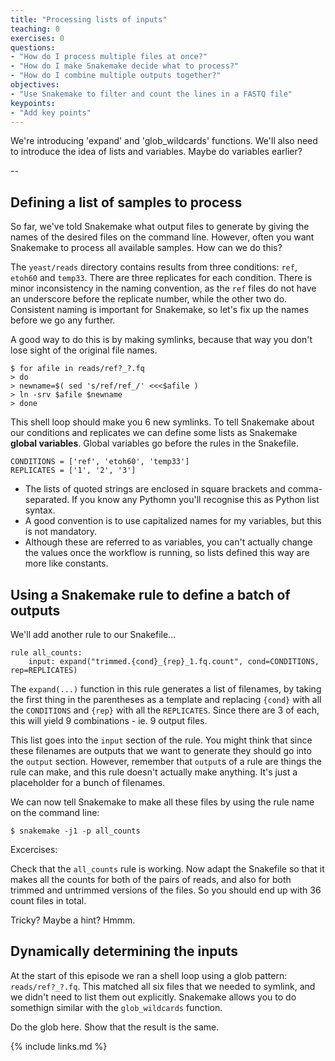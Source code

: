 ```yaml
---
title: "Processing lists of inputs"
teaching: 0
exercises: 0
questions:
- "How do I process multiple files at once?"
- "How do I make Snakemake decide what to process?"
- "How do I combine multiple outputs together?"
objectives:
- "Use Snakemake to filter and count the lines in a FASTQ file"
keypoints:
- "Add key points"
---
```


We're introducing 'expand' and 'glob_wildcards' functions.
We'll also need to introduce the idea of lists and variables. Maybe do variables earlier?

--

## Defining a list of samples to process

So far, we've told Snakemake what output files to generate by giving the names of the desired files on
the command line. However, often you want Snakemake to process all available samples. How can we do this?

The `yeast/reads` directory contains results from three conditions: `ref`, `etoh60` and `temp33`. There
are three replicates for each condition. There is minor inconsistency in the naming convention, as the `ref`
files do not have an underscore before the replicate number, while the other two do. Consistent naming is
important for Snakemake, so let's fix up the names before we go any further.

A good way to do this is by making symlinks, because that way you don't lose sight of the original file names.

~~~
$ for afile in reads/ref?_?.fq
> do
> newname=$( sed 's/ref/ref_/' <<<$afile )
> ln -srv $afile $newname
> done
~~~

This shell loop should make you 6 new symlinks. To tell Snakemake about our conditions and replicates we can define some
lists as Snakemake **global variables**. Global variables go before the rules in the Snakefile.

~~~
CONDITIONS = ['ref', 'etoh60', 'temp33']
REPLICATES = ['1', '2', '3']
~~~

* The lists of quoted strings are enclosed in square brackets and comma-separated. If you know any Pythomn you'll recognise
  this as Python list syntax.
* A good convention is to use capitalized names for my variables, but this is not mandatory.
* Although these are referred to as variables, you can't actually change the values once the workflow is running, so lists
  defined this way are more like constants.

## Using a Snakemake rule to define a batch of outputs

We'll add another rule to our Snakefile...

~~~
rule all_counts:
    input: expand("trimmed.{cond}_{rep}_1.fq.count", cond=CONDITIONS, rep=REPLICATES)
~~~

The `expand(...)` function in this rule generates a list of filenames, by taking the first thing in the parentheses as
a template and replacing `{cond}` with all the `CONDITIONS` and `{rep}` with all the `REPLICATES`. Since there are 3 of
each, this will yield 9 combinations - ie. 9 output files.

This list goes into the `input` section of the rule. You might think that since these filenames are outputs that we want
to generate they should go into the `output` section. However, remember that `output`s of a rule are things the rule can
make, and this rule doesn't actually make anything. It's just a placeholder for a bunch of filenames.

We can now tell Snakemake to make all these files by using the rule name on the command line:

~~~
$ snakemake -j1 -p all_counts
~~~

Excercises:

Check that the `all_counts` rule is working. Now adapt the Snakefile so that it makes all the counts for both of the pairs of
reads, and also for both trimmed and untrimmed versions of the files. So you should end up with 36 count files in total.

Tricky? Maybe a hint? Hmmm.

## Dynamically determining the inputs

At the start of this episode we ran a shell loop using a glob pattern: `reads/ref?_?.fq`. This matched all six files that we
needed to symlink, and we didn't need to list them out explicitly. Snakemake allows you to do somethign similar with the
`glob_wildcards` function.

Do the glob here. Show that the result is the same.

{% include links.md %}

